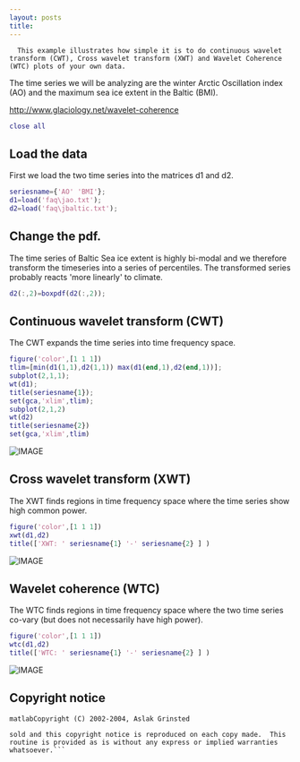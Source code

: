 ```yaml
---
layout: posts
title: 
---
```

      This example illustrates how simple it is to do continuous wavelet transform (CWT), Cross wavelet transform (XWT) and Wavelet Coherence (WTC) plots of your own data.

The time series we will be analyzing are the winter Arctic Oscillation index (AO) and the maximum sea ice extent in the Baltic (BMI).

http://www.glaciology.net/wavelet-coherence

```matlab
close all
```
Load the data
----------------------------------------------------------

First we load the two time series into the matrices d1 and d2.

```matlab
seriesname={'AO' 'BMI'};
d1=load('faq\jao.txt');
d2=load('faq\jbaltic.txt');
```
Change the pdf.
----------------------------------------------------------

The time series of Baltic Sea ice extent is highly bi-modal and we therefore transform the timeseries into a series of percentiles. The transformed series probably reacts 'more linearly' to climate.

```matlab
d2(:,2)=boxpdf(d2(:,2));
```
Continuous wavelet transform (CWT)
----------------------------------------------------------

The CWT expands the time series into time frequency space.

```matlab
figure('color',[1 1 1])
tlim=[min(d1(1,1),d2(1,1)) max(d1(end,1),d2(end,1))];
subplot(2,1,1);
wt(d1);
title(seriesname{1});
set(gca,'xlim',tlim);
subplot(2,1,2)
wt(d2)
title(seriesname{2})
set(gca,'xlim',tlim)
```

![IMAGE](images/wtcdemo_01.png)

Cross wavelet transform (XWT)
----------------------------------------------------------

The XWT finds regions in time frequency space where the time series show high common power.

```matlab
figure('color',[1 1 1])
xwt(d1,d2)
title(['XWT: ' seriesname{1} '-' seriesname{2} ] )
```

![IMAGE](images/wtcdemo_02.png)

Wavelet coherence (WTC)
----------------------------------------------------------

The WTC finds regions in time frequency space where the two time series co-vary (but does not necessarily have high power).

```matlab
figure('color',[1 1 1])
wtc(d1,d2)
title(['WTC: ' seriesname{1} '-' seriesname{2} ] )
```

![IMAGE](images/wtcdemo_03.png)

Copyright notice
----------------------------------------------------------

```matlabCopyright (C) 2002-2004, Aslak Grinsted```
```matlabThis software may be used, copied, or redistributed as long as it is not
sold and this copyright notice is reproduced on each copy made.  This
routine is provided as is without any express or implied warranties
whatsoever.```
